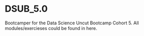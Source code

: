 # DSUB_5.0

Bootcamper for the Data Science Uncut Bootcamp Cohort 5. 
All modules/exercieses could be found in here. 
